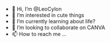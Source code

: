 - 👋 Hi, I’m @LeoCylon
- 👀 I’m interested in cute things
- 🌱 I’m currently learning about life?
- 💞️ I’m looking to collaborate on CANVA
- 📫 How to reach me ...

<!---
LeoCylon/LeoCylon is a ✨ special ✨ repository because its `README.md` (this file) appears on your GitHub profile.
You can click the Preview link to take a look at your changes.
--->
